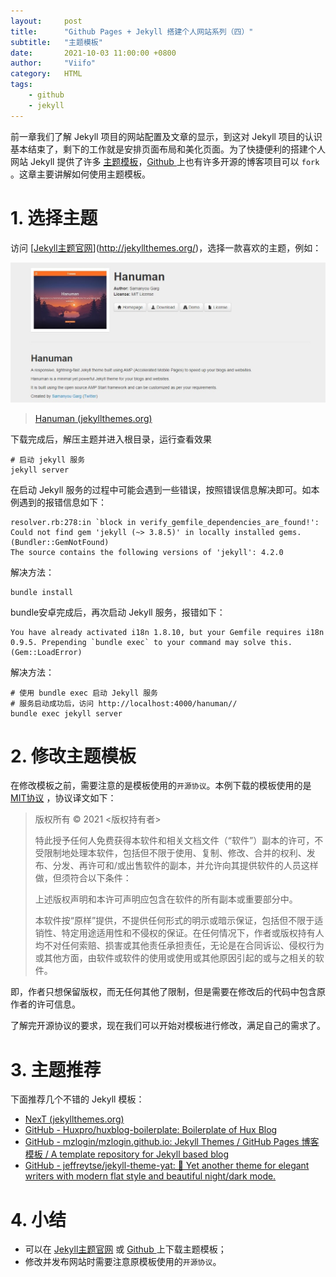 ```yaml
---
layout:     post
title:      "Github Pages + Jekyll 搭建个人网站系列（四）"
subtitle:   "主题模板"
date:       2021-10-03 11:00:00 +0800
author:     "Viifo"
category:   HTML
tags:
    - github
    - jekyll
---
```



前一章我们了解 Jekyll 项目的网站配置及文章的显示，到这对 Jekyll 项目的认识基本结束了，剩下的工作就是安排页面布局和美化页面。为了快捷便利的搭建个人网站 Jekyll 提供了许多 [主题模板](http://jekyllthemes.org/)，[Github ](http://github.com/)上也有许多开源的博客项目可以 `fork` 。这章主要讲解如何使用主题模板。



# 1. 选择主题

访问  [[Jekyll主题官网](http://jekyllthemes.org/)](http://jekyllthemes.org/)，选择一款喜欢的主题，例如：

![](/resource/images/html/githubpages/jekyll/jekyll_10.jpg)

> [Hanuman (jekyllthemes.org)](http://jekyllthemes.org/themes/hanuman/)



下载完成后，解压主题并进入根目录，运行查看效果

```shell
# 启动 jekyll 服务
jekyll server
```



在启动 Jekyll 服务的过程中可能会遇到一些错误，按照错误信息解决即可。如本例遇到的报错信息如下：

```shell
resolver.rb:278:in `block in verify_gemfile_dependencies_are_found!': Could not find gem 'jekyll (~> 3.8.5)' in locally installed gems. (Bundler::GemNotFound)
The source contains the following versions of 'jekyll': 4.2.0
```

解决方法：

```shell
bundle install
```

bundle安卓完成后，再次启动 Jekyll 服务，报错如下：

```shell
You have already activated i18n 1.8.10, but your Gemfile requires i18n 0.9.5. Prepending `bundle exec` to your command may solve this. (Gem::LoadError)
```

解决方法：

```shell
# 使用 bundle exec 启动 Jekyll 服务
# 服务启动成功后，访问 http://localhost:4000/hanuman//
bundle exec jekyll server
```



# 2. 修改主题模板

在修改模板之前，需要注意的是模板使用的`开源协议`。本例下载的模板使用的是 [MIT协议](https://mit-license.org/) ，协议译文如下：

> 版权所有 © 2021 <版权持有者>
>
> 特此授予任何人免费获得本软件和相关文档文件（“软件”）副本的许可，不受限制地处理本软件，包括但不限于使用、复制、修改、合并的权利、发布、分发、再许可和/或出售软件的副本，并允许向其提供软件的人员这样做，但须符合以下条件：
>
> 上述版权声明和本许可声明应包含在软件的所有副本或重要部分中。
>
> 本软件按“原样”提供，不提供任何形式的明示或暗示保证，包括但不限于适销性、特定用途适用性和不侵权的保证。在任何情况下，作者或版权持有人均不对任何索赔、损害或其他责任承担责任，无论是在合同诉讼、侵权行为或其他方面，由软件或软件的使用或使用或其他原因引起的或与之相关的软件。

即，作者只想保留版权，而无任何其他了限制，但是需要在修改后的代码中包含原作者的许可信息。



了解完开源协议的要求，现在我们可以开始对模板进行修改，满足自己的需求了。



# 3. 主题推荐

下面推荐几个不错的 Jekyll 模板：

* [NexT (jekyllthemes.org)](http://jekyllthemes.org/themes/jekyll-theme-next/)
* [GitHub - Huxpro/huxblog-boilerplate: Boilerplate of Hux Blog](https://github.com/huxpro/huxblog-boilerplate)
* [GitHub - mzlogin/mzlogin.github.io: Jekyll Themes / GitHub Pages 博客模板 / A template repository for Jekyll based blog](https://github.com/mzlogin/mzlogin.github.io)
* [GitHub - jeffreytse/jekyll-theme-yat: 🎨 Yet another theme for elegant writers with modern flat style and beautiful night/dark mode.](https://github.com/jeffreytse/jekyll-theme-yat)



# 4. 小结

* 可以在 [Jekyll主题官网](http://jekyllthemes.org/) 或 [Github ](http://github.com/) 上下载主题模板；
* 修改并发布网站时需要注意原模板使用的`开源协议`。

